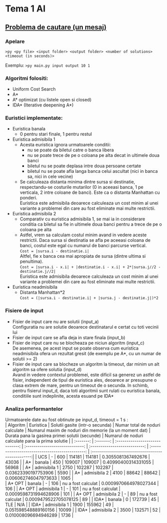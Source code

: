 # Tema 1 AI
## [Problema de cautare (un mesaj)](http://www.irinaciocan.ro/inteligenta_artificiala/exemple-teme-a-star.php)

### Apelare
`>py <py file> <input folder> <output folder> <number of solutions> <timeout (in seconds)>`

Exemplu: `>py main.py input output 10 1`

### Algoritmi folositi:
- Uniform Cost Search
- A*
- A* optimizat (cu listele open si closed)
- IDA* (Iterative deepening A*)

### Euristici implementate:
- Euristica banala
    - 0 pentru stari finale, 1 pentru restul
- Euristica admisibila 1
    - Acesta euristica ignora urmatoarele conditii:
        - nu se poate da biletul catre o banca libera
        - nu se poate trece de pe o coloana pe alta decat in ultimele doua banci
        - biletul nu se poate deplasa intre doua persoane certate
        - biletul nu se poate afla langa banca celui ascultat (nici in banca sa, nici in cele vecine)
    - Se calculeaza distanta minima dintre sursa si destinatie, respectandu-se costurile mutarilor (0 in aceeasi banca,
      1 pe verticala, 2 intre coloane de banci). Este ca o distanta Manhattan cu ponderi.  
      Euristica este admisibila deoarece calculeaza un cost minim al unei variante a problemei din
      care au fost eliminate mai multe restrictii.
- Euristica admisibila 2
    - Comparativ cu euristica admisibila 1, se mai ia in considerare conditia ca biletul sa fie in ultimele
      doua banci pentru a trece de pe o coloana pe alta
    - Astfel, vrem sa calculam costul minim avand in vedere aceste restrictii.
      Daca sursa si destinatia se afla pe aceeasi coloana de banci, costul este egal cu numarul de banci parcurse vertical.  
      `Cost = |sursa.i - destinatie.i|`  
      Altfel, fie x banca cea mai apropiata de sursa (dintre ultima si penultima).  
      `Cost = |sursa.i - x.i| + |destinatie.i - x.i| + 2*|sursa.j//2 - destinatie.j//2|`  
      Euristica este admisibila deoarece calculeaza un cost minim al unei variante a problemei din
      care au fost eliminate mai multe restrictii.
- Euristica neadmisibila
    - Distanta Manhattan*2  
      `Cost = (|sursa.i - destinatie.i| + |sursa.j - destinatie.j|)*2`



### Fisiere de input
- Fisier de input care nu are solutii (input_a)  
  Configuratia nu are solutie deoarece destinatarul e certat cu toti vecinii lui
- Fisier de input care se afla deja in stare finala (input_b)
- Fisier de input care nu se blocheaza pe niciun algoritm (input_c)  
  De asemenea, pe acest input se poate observa cum euristica neadmisibila ofera un rezultat gresit
  (de exemplu pe A*, cu un numar de solutii >= 2)
- Fisier de input care sa blocheze un algoritm la timeout, dar minim un alt algoritm sa ofere solutia (input_d)  
  Avand in vedere contextul problemei, este dificil sa generez un astfel de fisier, independent de tipul de euristica ales,
  deoarece ar presupune o clasa extrem de mare, pentru un timeout de o secunda.
  In schimb, pentru fisierul input_d, daca toti algoritmii sunt rulati cu euristica banala, conditiile sunt indeplinite,
  acesta esuand pe IDA*


### Analiza performantelor
Urmatoarele date au fost obtinute pe input_d, timeout = 1 s :  
| Algoritm  | Euristica | Solutii gasite (intr-o secunda) | Numar total de noduri calculate | Numarul maxim de noduri din memorie (la un moment dat) | Durata pana la gasirea primei solutii (secunde) | Numarul de noduri calculate pana la prima solutie |
| :-------: | :-------: | :-----------------------------: | :-----------------------------: | :---------------------------: | :---------------------------------------------: | :------------------------------------------------:|
| UCS | - | 600 | 114181 | 114181 | 0.3055081367492676 | 43036 |
| A* | banala | 450 | 109007 | 109007 | 0.40990400314331055 | 56968 |
| A* | admisibila 1 | 2750 | 102287 | 102287 | 0.03623390197753906 | 5590 |
| A* | admisibila 2 | 4100 | 88642 | 88642 | 0.006062746047973633 | 1065 |      
| A* OPT | banala | - | 106 | nu a fost calculat | 0.0009970664978027344 | 106 |
| A* OPT | admisibila 1 | - | 101 | nu a fost calculat | 0.0009598731994628906 | 101 |
| A* OPT | admisibila 2 | - | 89 | nu a fost calculat | 0.0009479522705078125 | 89 |
| IDA* | banala | 0 | 172739 | 45 | TLE | N/A |
| IDA* | admisibila 1 | 1900 | 155962 | 49 | 0.051598548889160156 | 10099 |
| IDA* | admisibila 2 | 3500 | 132571 | 52 | 0.010008096694946289 | 1736 |

